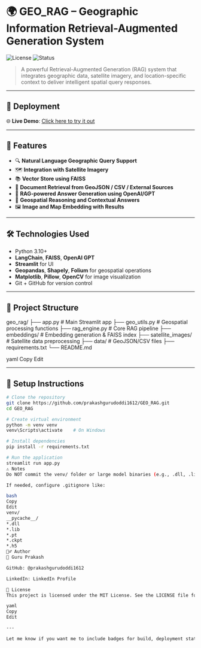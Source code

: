 # 🌍 GEO_RAG – Geographic Information Retrieval-Augmented Generation System

![License](https://img.shields.io/badge/license-MIT-blue.svg)
![Status](https://img.shields.io/badge/status-Active-brightgreen)

> A powerful Retrieval-Augmented Generation (RAG) system that integrates geographic data, satellite imagery, and location-specific context to deliver intelligent spatial query responses.

---

## 🚀 Deployment

🌐 **Live Demo**: [Click here to try it out](https://georag-geazkvkcfd59vznr34mvcb.streamlit.app/)

---

## 🧠 Features

- 🔍 **Natural Language Geographic Query Support**
- 🗺️ **Integration with Satellite Imagery**
- 📚 **Vector Store using FAISS**
- 🧾 **Document Retrieval from GeoJSON / CSV / External Sources**
- 🤖 **RAG-powered Answer Generation using OpenAI/GPT**
- 📍 **Geospatial Reasoning and Contextual Answers**
- 🖼️ **Image and Map Embedding with Results**

---

## 🛠️ Technologies Used

- Python 3.10+
- **LangChain**, **FAISS**, **OpenAI GPT**
- **Streamlit** for UI
- **Geopandas**, **Shapely**, **Folium** for geospatial operations
- **Matplotlib**, **Pillow**, **OpenCV** for image visualization
- Git + GitHub for version control

---

## 📁 Project Structure

geo_rag/
├── app.py # Main Streamlit app
├── geo_utils.py # Geospatial processing functions
├── rag_engine.py # Core RAG pipeline
├── embeddings/ # Embedding generation & FAISS index
├── satellite_images/ # Satellite data preprocessing
├── data/ # GeoJSON/CSV files
├── requirements.txt
└── README.md

yaml
Copy
Edit

---

## 🧪 Setup Instructions

```bash
# Clone the repository
git clone https://github.com/prakashgurudoddi1612/GEO_RAG.git
cd GEO_RAG

# Create virtual environment
python -m venv venv
venv\Scripts\activate    # On Windows

# Install dependencies
pip install -r requirements.txt

# Run the application
streamlit run app.py
⚠️ Notes
Do NOT commit the venv/ folder or large model binaries (e.g., .dll, .lib, .pt files).

If needed, configure .gitignore like:

bash
Copy
Edit
venv/
__pycache__/
*.dll
*.lib
*.pt
*.ckpt
*.h5
🙋‍♂️ Author
👤 Guru Prakash

GitHub: @prakashgurudoddi1612

LinkedIn: LinkedIn Profile

📄 License
This project is licensed under the MIT License. See the LICENSE file for more details.

yaml
Copy
Edit

---

Let me know if you want me to include badges for build, deployment status, or if you're deploying via

